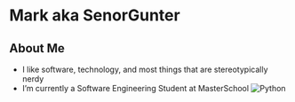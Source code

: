 # Mark aka SenorGunter

## About Me
- I like software, technology, and most things that are stereotypically nerdy
- I’m currently a Software Engineering Student at MasterSchool
![Python](https://img.shields.io/badge/python-3670A0?style=for-the-badge&logo=python&logoColor=ffdd54)
